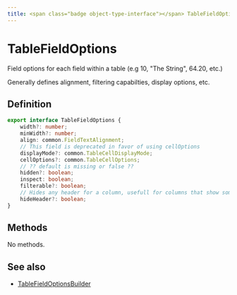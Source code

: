 ```yaml
---
title: <span class="badge object-type-interface"></span> TableFieldOptions
---
```

# <span class="badge object-type-interface"></span> TableFieldOptions

Field options for each field within a table (e.g 10, "The String", 64.20, etc.)

Generally defines alignment, filtering capabilties, display options, etc.

## Definition

```typescript
export interface TableFieldOptions {
	width?: number;
	minWidth?: number;
	align: common.FieldTextAlignment;
	// This field is deprecated in favor of using cellOptions
	displayMode?: common.TableCellDisplayMode;
	cellOptions?: common.TableCellOptions;
	// ?? default is missing or false ??
	hidden?: boolean;
	inspect: boolean;
	filterable?: boolean;
	// Hides any header for a column, usefull for columns that show some static content or buttons.
	hideHeader?: boolean;
}

```
## Methods

No methods.
## See also

 * <span class="badge builder"></span> [TableFieldOptionsBuilder](./builder-TableFieldOptionsBuilder.md)
